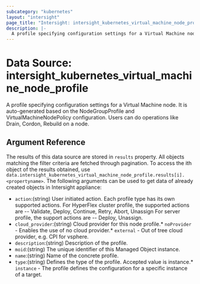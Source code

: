 ```yaml
---
subcategory: "kubernetes"
layout: "intersight"
page_title: "Intersight: intersight_kubernetes_virtual_machine_node_profile"
description: |-
  A profile specifying configuration settings for a Virtual Machine node. It is auto-generated based on the NodeGroupProfile and VirtualMachineNodePolicy configuration. Users can do operations like Drain, Cordon, Rebuild on a node.
---
```


# Data Source: intersight_kubernetes_virtual_machine_node_profile
A profile specifying configuration settings for a Virtual Machine node. It is auto-generated based on the NodeGroupProfile and VirtualMachineNodePolicy configuration. Users can do operations like Drain, Cordon, Rebuild on a node.
## Argument Reference
The results of this data source are stored in `results` property.
All objects matching the filter criteria are fetched through pagination.
To access the ith object of the results obtained, use `data.intersight_kubernetes_virtual_machine_node_profile.results[i].<propertyname>`.
The following arguments can be used to get data of already created objects in Intersight appliance:
* `action`:(string) User initiated action. Each profile type has its own supported actions. For HyperFlex cluster profile, the supported actions are -- Validate, Deploy, Continue, Retry, Abort, Unassign For server profile, the support actions are -- Deploy, Unassign. 
* `cloud_provider`:(string) Cloud provider for this node profile.* `noProvider` - Enables the use of no cloud provider.* `external` - Out of tree cloud provider, e.g. CPI for vsphere. 
* `description`:(string) Description of the profile. 
* `moid`:(string) The unique identifier of this Managed Object instance. 
* `name`:(string) Name of the concrete profile. 
* `type`:(string) Defines the type of the profile. Accepted value is instance.* `instance` - The profile defines the configuration for a specific instance of a target. 
 